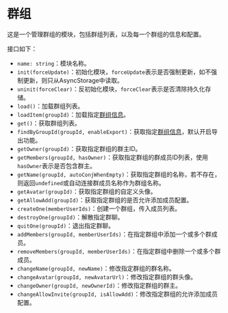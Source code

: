 # 群组

这是一个管理群组的模块，包括群组列表，以及每一个群组的信息和配置。

接口如下：

* `name: string`：模块名称。
* `init(forceUpdate)`：初始化模块，`forceUpdate`表示是否强制更新，如不强制更新，则只从AsyncStorage中读取。
* `uninit(forceClear)`：反初始化模块，`forceClear`表示是否清除持久化存储。
* `load()`：加载群组列表。
* `loadItem(groupId)`：加载指定[群组信息](Group#群组)。
* `get()`：获取群组列表。
* `findByGroupId(groupId, enableExport)`：获取指定[群组信息](Group#群组)，默认开启导出功能。
* `getOwner(groupId)`：获取指定群组的群主ID。
* `getMembers(groupId, hasOwner)`：获取指定群组的群成员ID列表，使用`hasOwner`表示是否包含群主。
* `getName(groupId, autoConjWhenEmpty)`：获取指定群组的名称，若不存在，则返回`undefined`或自动连接群成员名称作为群组名称。
* `getAvatar(groupId)`：获取指定群组的自定义头像。
* `getAllowAdd(groupId)`：获取指定群组的是否允许添加成员配置。
* `createOne(memberUserIds)`：创建一个群组，传入成员列表。
* `destroyOne(groupId)`：解散指定群聊。
* `quitOne(groupId)`：退出指定群聊。
* `addMembers(groupId, memberUserIds)`：在指定群组中添加一个或多个群成员。
* `removeMembers(groupId, memberUserIds)`：在指定群组中删除一个或多个群成员。
* `changeName(groupId, newName)`：修改指定群组的群名称。
* `changeAvatar(groupId, newAvatarUrl)`：修改指定群组的群头像。
* `changeOwner(groupId, newOwnerId)`：修改指定群组的群主。
* `changeAllowInvite(groupId, isAllowAdd)`：修改指定群组的允许添加成员配置。